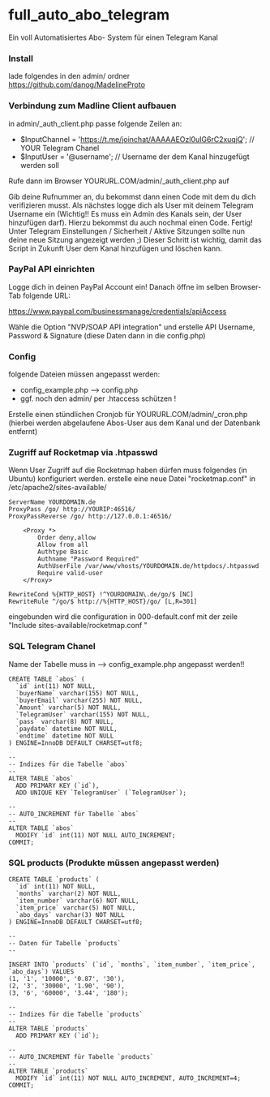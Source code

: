 # full_auto_abo_telegram
Ein voll Automatisiertes Abo- System für einen Telegram Kanal

### Install

lade folgendes in den admin/ ordner
https://github.com/danog/MadelineProto

### Verbindung zum Madline Client aufbauen

in admin/_auth_client.php passe folgende Zeilen an:

* $InputChannel = 'https://t.me/joinchat/AAAAAEOzl0uIG6rC2xuqjQ';	// YOUR Telegram Chanel
* $InputUser = '@username'; // Username der dem Kanal hinzugefügt werden soll

Rufe dann im Browser YOURURL.COM/admin/_auth_client.php auf

Gib deine Rufnummer an, du bekommst dann einen Code mit dem du dich verifizieren musst. Als nächstes logge dich als User mit deinem Telegram Username ein (Wichtig!! Es muss ein Admin des Kanals sein, der User hinzufügen darf). Hierzu bekommst du auch nochmal einen Code. Fertig! Unter Telegram Einstellungen / Sicherheit / Aktive Sitzungen sollte nun deine neue Sitzung angezeigt werden ;) Dieser Schritt ist wichtig, damit das Script in Zukunft User dem Kanal hinzufügen und löschen kann.

### PayPal API einrichten
Logge dich in deinen PayPal Account ein! Danach öffne im selben Browser-Tab folgende URL:

https://www.paypal.com/businessmanage/credentials/apiAccess

Wähle die Option "NVP/SOAP API integration" und erstelle API Username, Password & Signature (diese Daten dann in die config.php)

### Config
folgende Dateien müssen angepasst werden:

* config_example.php		--> config.php
* ggf. noch den admin/ per .htaccess schützen !

Erstelle einen stündlichen Cronjob für YOURURL.COM/admin/_cron.php (hierbei werden abgelaufene Abos-User aus dem Kanal und der Datenbank entfernt)

### Zugriff auf Rocketmap via .htpasswd

Wenn User Zugriff auf die Rocketmap haben dürfen muss folgendes (in Ubuntu) konfiguriert werden. 
erstelle eine neue Datei "rocketmap.conf" in /etc/apache2/sites-available/

```
ServerName YOURDOMAIN.de
ProxyPass /go/ http://YOURIP:46516/
ProxyPassReverse /go/ http://127.0.0.1:46516/

    <Proxy *>
        Order deny,allow
        Allow from all
        Authtype Basic
        Authname "Password Required"
        AuthUserFile /var/www/vhosts/YOURDOMAIN.de/httpdocs/.htpasswd
        Require valid-user
    </Proxy>

RewriteCond %{HTTP_HOST} !^YOURDOMAIN\.de/go/$ [NC]
RewriteRule ^/go/$ http://%{HTTP_HOST}/go/ [L,R=301]
```

eingebunden wird die configuration in 000-default.conf mit der zeile "Include sites-available/rocketmap.conf
"


### SQL Telegram Chanel
Name der Tabelle muss in --> config_example.php angepasst werden!!


```
CREATE TABLE `abos` (
  `id` int(11) NOT NULL,
  `buyerName` varchar(155) NOT NULL,
  `buyerEmail` varchar(255) NOT NULL,
  `Amount` varchar(5) NOT NULL,
  `TelegramUser` varchar(155) NOT NULL,
  `pass` varchar(8) NOT NULL,
  `paydate` datetime NOT NULL,
  `endtime` datetime NOT NULL
) ENGINE=InnoDB DEFAULT CHARSET=utf8;

--
-- Indizes für die Tabelle `abos`
--
ALTER TABLE `abos`
  ADD PRIMARY KEY (`id`),
  ADD UNIQUE KEY `TelegramUser` (`TelegramUser`);

--
-- AUTO_INCREMENT für Tabelle `abos`
--
ALTER TABLE `abos`
  MODIFY `id` int(11) NOT NULL AUTO_INCREMENT;
COMMIT;
```
### SQL products (Produkte müssen angepasst werden)

```
CREATE TABLE `products` (
  `id` int(11) NOT NULL,
  `months` varchar(2) NOT NULL,
  `item_number` varchar(6) NOT NULL,
  `item_price` varchar(5) NOT NULL,
  `abo_days` varchar(3) NOT NULL
) ENGINE=InnoDB DEFAULT CHARSET=utf8;

--
-- Daten für Tabelle `products`
--

INSERT INTO `products` (`id`, `months`, `item_number`, `item_price`, `abo_days`) VALUES
(1, '1', '10000', '0.87', '30'),
(2, '3', '30000', '1.90', '90'),
(3, '6', '60000', '3.44', '180');

--
-- Indizes für die Tabelle `products`
--
ALTER TABLE `products`
  ADD PRIMARY KEY (`id`);

--
-- AUTO_INCREMENT für Tabelle `products`
--
ALTER TABLE `products`
  MODIFY `id` int(11) NOT NULL AUTO_INCREMENT, AUTO_INCREMENT=4;
COMMIT;
```
